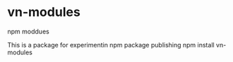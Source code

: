 # vn-modules
npm moddues

This is a package for experimentin npm package publishing
npm install vn-modules
